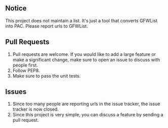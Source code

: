 Notice
------

This project does not maintain a list. It's just a tool that converts
GFWList into PAC. Please report urls to GFWList.

Pull Requests
-------------

1. Pull requests are welcome. If you would like to add a large feature
or make a significant change, make sure to open an issue to discuss with
people first.
2. Follow PEP8.
3. Make sure to pass the unit tests.

Issues
------

1. Since too many people are reporting urls in the issue tracker, the
issue tracker is now closed.
2. Since this project is very simple, you can discuss a feature by
sending a pull request.


[mailing lists]:   https://groups.google.com/forum/#!forum/shadowsocks
